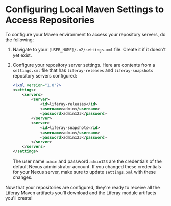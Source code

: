 # Configuring Local Maven Settings to Access Repositories

To configure your Maven environment to access your repository servers, do the
following:

1.  Navigate to your `[USER_HOME]/.m2/settings.xml` file. Create it if it
    doesn't yet exist. 

2.  Configure your repository server settings. Here are contents from a
    `settings.xml` file that has `liferay-releases` and `liferay-snapshots`
    repository servers configured: 

    ```xml
    <?xml version="1.0"?>
    <settings>
        <servers>
            <server>
                <id>liferay-releases</id>
                <username>admin</username>
                <password>admin123</password>
            </server>
            <server>
                <id>liferay-snapshots</id>
                <username>admin</username>
                <password>admin123</password>
            </server>
        </servers>
    </settings>
    ```

    The user name `admin` and password `admin123` are the credentials of the
    default Nexus administrator account. If you changed these credentials for
    your Nexus server, make sure to update `settings.xml` with these changes. 

Now that your repositories are configured, they're ready to receive all the
Liferay Maven artifacts you'll download and the Liferay module artifacts you'll
create!
